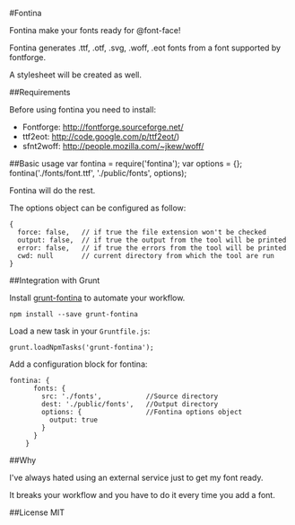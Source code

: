 #Fontina

Fontina make your fonts ready for @font-face!

Fontina generates .ttf, .otf, .svg, .woff, .eot fonts from a font supported by fontforge.

A stylesheet will be created as well.

##Requirements

Before using fontina you need to install:

 - Fontforge:   http://fontforge.sourceforge.net/
 - ttf2eot:     http://code.google.com/p/ttf2eot/)
 - sfnt2woff:   http://people.mozilla.com/~jkew/woff/

##Basic usage
    var fontina = require('fontina');
    var options = {};
    fontina('./fonts/font.ttf', './public/fonts', options);

Fontina will do the rest.

The options object can be configured as follow:

    {
      force: false,   // if true the file extension won't be checked
      output: false,  // if true the output from the tool will be printed
      error: false,   // if true the errors from the tool will be printed
      cwd: null       // current directory from which the tool are run
    }

##Integration with Grunt    
 
Install [grunt-fontina](http://github.com/framp/grunt-fontina) to automate your workflow.

    npm install --save grunt-fontina
    
Load a new task in your `Gruntfile.js`:

    grunt.loadNpmTasks('grunt-fontina');

Add a configuration block for fontina:

    fontina: {
          fonts: {
            src: './fonts',           //Source directory
            dest: './public/fonts',   //Output directory
            options: {                //Fontina options object
              output: true
            }
          }
        }
    
##Why

I've always hated using an external service just to get my font ready.

It breaks your workflow and you have to do it every time you add a font.

##License
MIT
